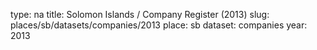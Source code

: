 type: na
title: Solomon Islands / Company Register (2013)
slug: places/sb/datasets/companies/2013
place: sb
dataset: companies
year: 2013

